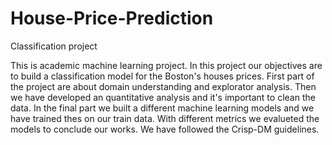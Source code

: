 # House-Price-Prediction
Classification project

This is academic machine learning project. In this project our objectives are to build a classification model for the Boston's houses prices. First part of the project are about domain understanding and explorator analysis. Then we have developed an quantitative analysis and it's important to clean the data. In the final part we built a different machine learning models and we have trained thes on our train data. With different metrics we evalueted the models to conclude our works. We have followed the Crisp-DM guidelines.
